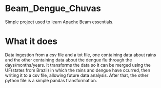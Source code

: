 # Beam_Dengue_Chuvas

Simple project used to learn Apache Beam essentials.

# What it does
 
Data ingestion from a csv file and a txt file, one containing data about rains and the other containing data about the dengue flu through the days/months/years.
It transforms the data so it can be merged using the UF(states from Brazil) in which the rains and dengue have ocurred, then writing it to a csv file, allowing future data analysis.
After that, the other python file is a simple pandas transformation.
